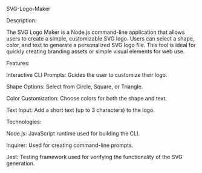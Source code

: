 SVG-Logo-Maker

Description:

The SVG Logo Maker is a Node.js command-line application that allows users to create a simple, customizable SVG logo. Users can select a shape, color, and text to generate a personalized SVG logo file. This tool is ideal for quickly creating branding assets or simple visual elements for web use.

Features:

Interactive CLI Prompts: Guides the user to customize their logo.

Shape Options: Select from Circle, Square, or Triangle.

Color Customization: Choose colors for both the shape and text.

Text Input: Add a short text (up to 3 characters) to the logo.

Technologies:

Node.js: JavaScript runtime used for building the CLI.

Inquirer: Used for creating command-line prompts.

Jest: Testing framework used for verifying the functionality of the SVG generation.



